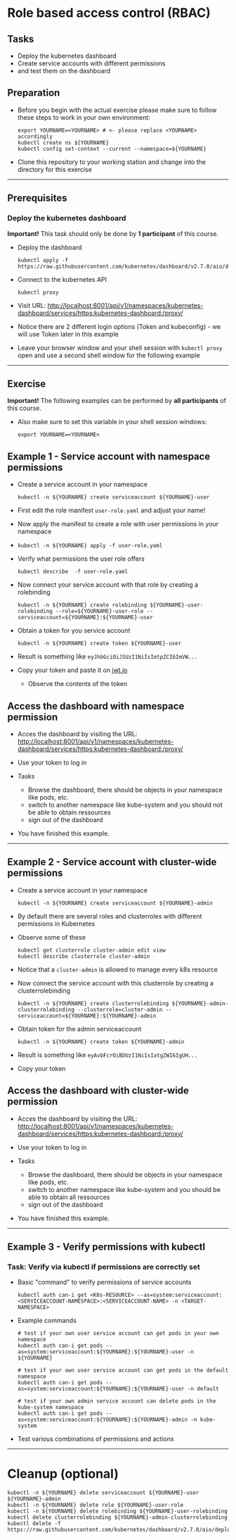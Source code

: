 # Role based access control (RBAC)

## Tasks

* Deploy the kubernetes dashboard
* Create service accounts with different permissions
* and test them on the dashboard

## Preparation

* Before you begin with the actual exercise please make sure to follow these steps to work in your own environment:

  ```shell
  export YOURNAME=<YOURNAME> # <- please replace <YOURNAME> accordingly
  kubectl create ns ${YOURNAME}
  kubectl config set-context --current --namespace=${YOURNAME}
  ```

* Clone this repository to your working station and change into the directory for this exercise

---

## Prerequisites

### Deploy the kubernetes dashboard

**Important!** This task should only be done by **1 participant** of this course.

* Deploy the dashboard

  ```shell
  kubectl apply -f https://raw.githubusercontent.com/kubernetes/dashboard/v2.7.0/aio/deploy/recommended.yaml
  ```

* Connect to the kubernetes API

  ```shell
  kubectl proxy
  ```

* Visit URL:
  [http://localhost:8001/api/v1/namespaces/kubernetes-dashboard/services/https:kubernetes-dashboard:/proxy/](http://localhost:8001/api/v1/namespaces/kubernetes-dashboard/services/https:kubernetes-dashboard:/proxy/)

* Notice there are 2 different login options (Token and kubeconfig) - we will use Token later in this example

* Leave your browser window and your shell session with `kubectl proxy` open and use a second shell window for the 
  following example 

---

## Exercise

**Important!** The following examples can be performed by **all participants** of this course.

* Also make sure to set this variable in your shell session windows:

  ```shell
  export YOURNAME=<YOURNAME>
  ```

## Example 1 - Service account with namespace permissions

* Create a service account in your namespace

  ```shell
  kubectl -n ${YOURNAME} create serviceaccount ${YOURNAME}-user
  ```

* First edit the role manifest `user-role.yaml` and adjust your name!

* Now apply the manifest to create a role with user permissions in your namespace

* ```shell
  kubectl -n ${YOURNAME} apply -f user-role.yaml
  ```

* Verify what permissions the user role offers

  ```shell
  kubectl describe  -f user-role.yaml 
  ```

* Now connect your service account with that role by creating a rolebinding

  ```shell
  kubectl -n ${YOURNAME} create rolebinding ${YOURNAME}-user-rolebinding --role=${YOURNAME}-user-role --serviceaccount=${YOURNAME}:${YOURNAME}-user
  ```

* Obtain a token for you service account

  ```shell
  kubectl -n ${YOURNAME} create token ${YOURNAME}-user
  ```

* Result is something like `eyJhbGciOiJSUzI1NiIsImtpZCI6ImVW...`

* Copy your token and paste it on [jwt.io](https://jwt.io)
  * Observe the contents of the token

## Access the dashboard with namespace permission

* Acces the dashboard by visiting the URL:
  [http://localhost:8001/api/v1/namespaces/kubernetes-dashboard/services/https:kubernetes-dashboard:/proxy/](http://localhost:8001/api/v1/namespaces/kubernetes-dashboard/services/https:kubernetes-dashboard:/proxy/)

* Use your token to log in

* Tasks
  * Browse the dashboard, there should be objects in your namespace like pods, etc.
  * switch to another namespace like kube-system and you should not be able to obtain ressources
  * sign out of the dashboard

* You have finished this example.

---

## Example 2 - Service account with cluster-wide permissions

* Create a service account in your namespace

  ```shell
  kubectl -n ${YOURNAME} create serviceaccount ${YOURNAME}-admin
  ```

* By default there are several roles and clusterroles with different permissions in Kubernetes

* Observe some of these

  ```shell
  kubectl get clusterrole cluster-admin edit view
  kubectl describe clusterrole cluster-admin
  ```

* Notice that a `cluster-admin` is allowed to manage every k8s resource

* Now connect the service account with this clusterrole by creating a clusterrolebinding

  ```shell
  kubectl -n ${YOURNAME} create clusterrolebinding ${YOURNAME}-admin-clusterrolebinding --clusterrole=cluster-admin --serviceaccount=${YOURNAME}:${YOURNAME}-admin
  ```

* Obtain token for the admin serviceaccount

  ```shell
  kubectl -n ${YOURNAME} create token ${YOURNAME}-admin
  ```

* Result is something like `eyAvbFcrOiBDUzI1NiIsIatgZWI6IgUH...`

* Copy your token

## Access the dashboard with cluster-wide permission

* Acces the dashboard by visiting the URL:
  [http://localhost:8001/api/v1/namespaces/kubernetes-dashboard/services/https:kubernetes-dashboard:/proxy/](http://localhost:8001/api/v1/namespaces/kubernetes-dashboard/services/https:kubernetes-dashboard:/proxy/)

* Use your token to log in

* Tasks
  * Browse the dashboard, there should be objects in your namespace like pods, etc.
  * switch to another namespace like kube-system and you should be able to obtain all ressources
  * sign out of the dashboard

* You have finished this example.

---

## Example 3 - Verify permissions with kubectl

### Task: Verify via kubectl if permissions are correctly set

* Basic "command" to verify permissions of service accounts

  ```shell
  kubectl auth can-i get <K8s-RESOURCE> --as=system:serviceaccount:<SERVICEACCOUNT-NAMESPACE>:<SERVICEACCOUNT-NAME> -n <TARGET-NAMESPACE>
  ```

* Example commands

  ```shell
  # test if your own user service account can get pods in your own namespace
  kubectl auth can-i get pods --as=system:serviceaccount:${YOURNAME}:${YOURNAME}-user -n ${YOURNAME}

  # test if your own user service account can get pods in the default namespace 
  kubectl auth can-i get pods --as=system:serviceaccount:${YOURNAME}:${YOURNAME}-user -n default
  
  # test if your own admin service account can delete pods in the kube-system namespace 
  kubectl auth can-i get pods --as=system:serviceaccount:${YOURNAME}:${YOURNAME}-admin -n kube-system
  ```

* Test various combinations of permissions and actions

---

# Cleanup (optional)

```shell
kubectl -n ${YOURNAME} delete serviceaccount ${YOURNAME}-user ${YOURNAME}-admin
kubectl -n ${YOURNAME} delete role ${YOURNAME}-user-role
kubectl -n ${YOURNAME} delete rolebinding ${YOURNAME}-user-rolebinding
kubectl delete clusterrolebinding ${YOURNAME}-admin-clusterrolebinding
kubectl delete -f https://raw.githubusercontent.com/kubernetes/dashboard/v2.7.0/aio/deploy/recommended.yaml
```
